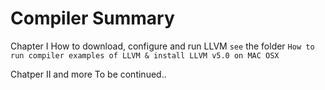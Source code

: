 # Compiler Summary


Chapter I	How to download, configure and run LLVM
		`see` the folder `How to run compiler examples of LLVM & install LLVM v5.0 on MAC OSX `

Chatper II and more	To be continued..
